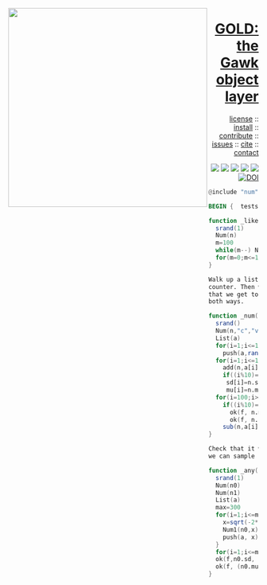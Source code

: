 <a name=top><img align=left width=400 src="https://github.com/timm/gold/blob/master/etc/img/coins.png">
<h1 align=right><a href="/README.md#top">GOLD: the Gawk object layer</a></h1> 
<p align=right> <a
href="https://github.com/timm/gold/blob/master/LICENSE.md#top">license</a> :: <a
href="https://github.com/timm/gold/blob/master/INSTALL.md#top">install</a> :: <a
href="https://github.com/timm/gold/blob/master/CODE_OF_CONDUCT.md#top">contribute</a> :: <a
href="https://github.com/timm/gold/issues">issues</a> :: <a
href="https://github.com/timm/gold/blob/master/CITATION.md#top">cite</a> :: <a
href="https://github.com/timm/gold/blob/master/CONTACT.md#top">contact</a> </p><p align=right> 
<img src="https://img.shields.io/badge/license-mit-red">   
<img src="https://img.shields.io/badge/language-gawk-orange">    
<img src="https://img.shields.io/badge/purpose-ai,se-blueviolet">
<img src="https://img.shields.io/badge/platform-mac,*nux-informational">
<a href="https://travis-ci.org/github/timm/gold"><img 
src="https://travis-ci.org/timm/gold.svg?branch=master"></a>
<a href="https://zenodo.org/badge/latestdoi/263210595"><img 
    src="https://zenodo.org/badge/263210595.svg" alt="DOI"></a></p>


```awk
@include "num"

BEGIN {  tests("numok","_like,_num,_any") }

function _like(f,  m,n) {
  srand(1)
  Num(n)
  m=100
  while(m--) Num1(n,rand())
  for(m=0;m<=1;m+=0.1)  print(m,NumLike(n,m))
}

Walk up a list of random numbers, adding to a `Num`
counter. Then walk down, removing numbers. Check
that we get to the same mu and standard deviation
both ways.

function _num(f,     n,a,i,mu,sd) {
  srand()
  Num(n,"c","v")
  List(a)
  for(i=1;i<=100;i+= 1) 
    push(a,rand()^2) 
  for(i=1;i<=100;i+= 1) { 
    add(n,a[i])
    if((i%10)==0) { 
     sd[i]=n.sd
     mu[i]=n.mu }}
  for(i=100;i>=1; i-= 1) {
    if((i%10)==0) {
      ok(f, n.mu, mu[i])
      ok(f, n.sd, sd[i])  }
    sub(n,a[i]) }
}

Check that it we pull from some initial gaussian distribution,
we can sample it to find the same means and standard deviation.

function _any(f,     max,n,a,i,mu,sd,n0,n1,x) {
  srand(1)
  Num(n0)
  Num(n1)
  List(a)
  max=300
  for(i=1;i<=max;i+= 1) {
    x=sqrt(-2*log(rand()))*cos(6.2831853*rand())
    Num1(n0,x)
    push(a, x) 
  }
  for(i=1;i<=max;i+= 1) Num1(n1, NumAny(n0))
  ok(f,n0.sd, n1.sd,0.05)
  ok(f, (n0.mu-n1.mu)< 0.05,1 )
}
```
